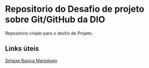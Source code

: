 #  Repositorio do Desafio de projeto sobre Git/GitHub  da DIO
Repositorio criado para o desfio de Projeto.

## Links ùteis
[Sintaxe Basica Markdown](https:/www.markdowguide,org/basic-syntax/)
